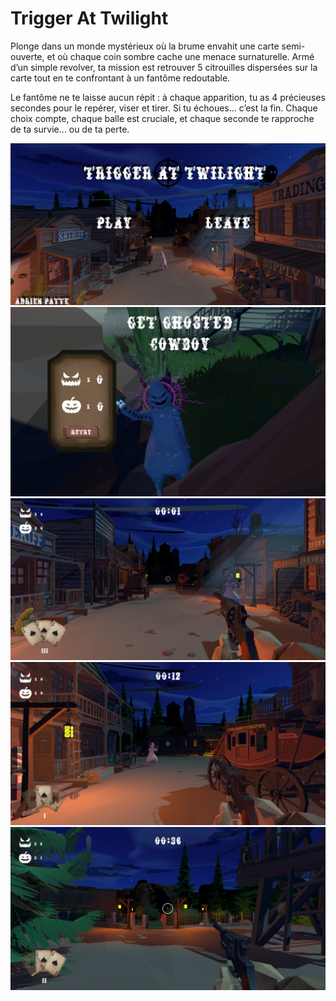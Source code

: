 # Trigger At Twilight

Plonge dans un monde mystérieux où la brume envahit une carte semi-ouverte, et où chaque coin sombre cache une menace surnaturelle. Armé d’un simple revolver, ta mission est retrouver 5 citrouilles dispersées sur la carte tout en te confrontant à un fantôme redoutable.   

Le fantôme ne te laisse aucun répit : à chaque apparition, tu as 4 précieuses secondes pour le repérer, viser et tirer. Si tu échoues... c’est la fin. Chaque choix compte, chaque balle est cruciale, et chaque seconde te rapproche de ta survie… ou de ta perte.   

![Screen 1](./ABulletForOneOfUs/Screenshots/TAT1.PNG)
![Screen 1](./ABulletForOneOfUs/Screenshots/TAT2.PNG)
![Screen 1](./ABulletForOneOfUs/Screenshots/TAT3.PNG)
![Screen 1](./ABulletForOneOfUs/Screenshots/TAT4.PNG)
![Screen 1](./ABulletForOneOfUs/Screenshots/TAT5.PNG)
